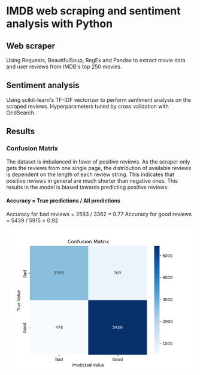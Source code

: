 # IMDB web scraping and sentiment analysis with Python

## Web scraper
Using Requests, BeautifulSoup, RegEx and Pandas to extract movie data and user reviews from IMDB's top 250 movies.

## Sentiment analysis
Using scikit-learn's TF-IDF vectorizer to perform sentiment analysis on the scraped reviews. Hyperparameters tuned by cross validation with GridSearch. 

## Results

### Confusion Matrix
The dataset is imbalanced in favor of positive reviews. As the scraper only gets the reviews from one single page, the distribution of available reviews is dependent on the length of each review string. This indicates that positive reviews in general are much shorter than negative ones. This results in the model is biased towards predicting positive reviews:

#### Accuracy = True predictions / All predictions
Accuracy for bad reviews = 2593 / 3362 = 0.77 
Accuracy for good reviews = 5439 / 5915 = 0.92

![Confuson Matrix](model/ConfusionMatrix.png "Confusion Matrix")



